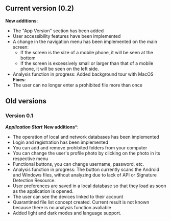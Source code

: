 ## Current version (0.2)

**New additions**:
- The "App Version" section has been added
- User accessibility features have been implemented
- A change in the navigation menu has been implemented on the main screen:
	- If the screen is the size of a mobile phone, it will be seen at the bottom
	- If the screen is excessively small or larger than that of a mobile phone, it will be seen on the left side.
- Analysis function in progress: Added background tour with MacOS
**Fixes**:
- The user can no longer enter a prohibited file more than once
## Old versions
### Version 0.1
***Application Start***
**New additions***:
- The operation of local and network databases has been implemented
- Login and registration has been implemented
- You can add and remove prohibited folders from your computer
- You can change the user's profile photo by clicking on the photo in its respective menu
- Functional buttons, you can change username, password, etc.
- Analysis function in progress: The button currently scans the Android and Windows files, without analyzing due to lack of API or Signature Detection Resource.
- User preferences are saved in a local database so that they load as soon as the application is opened.
- The user can see the devices linked to their account
- Quarantined file list concept created. Current result is not known because there is no analysis function avaliable
- Added light and dark modes and language support.